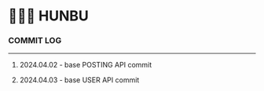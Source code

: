 # 🧏🏻‍♂️ HUNBU
  
### COMMIT LOG
---

1. 2024.04.02 - base POSTING API commit

2. 2024.04.03 - base USER API commit 
